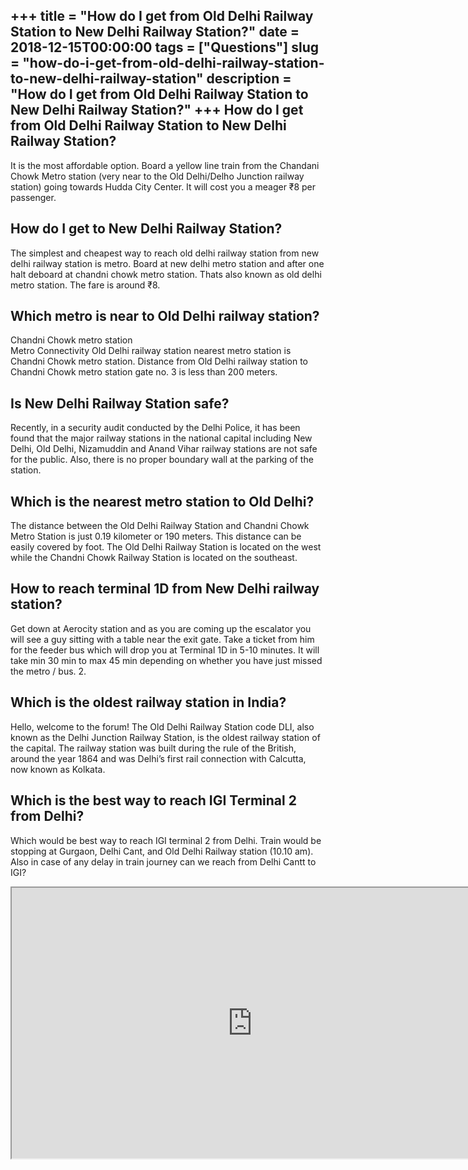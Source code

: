 +++
title = "How do I get from Old Delhi Railway Station to New Delhi Railway Station?"
date = 2018-12-15T00:00:00
tags = ["Questions"]
slug = "how-do-i-get-from-old-delhi-railway-station-to-new-delhi-railway-station"
description = "How do I get from Old Delhi Railway Station to New Delhi Railway Station?"
+++
How do I get from Old Delhi Railway Station to New Delhi Railway Station?
-------------------------------------------------------------------------

It is the most affordable option. Board a yellow line train from the Chandani Chowk Metro station (very near to the Old Delhi/Delho Junction railway station) going towards Hudda City Center. It will cost you a meager ₹8 per passenger.

How do I get to New Delhi Railway Station?
------------------------------------------

The simplest and cheapest way to reach old delhi railway station from new delhi railway station is metro. Board at new delhi metro station and after one halt deboard at chandni chowk metro station. Thats also known as old delhi metro station. The fare is around ₹8.

Which metro is near to Old Delhi railway station?
-------------------------------------------------

Chandni Chowk metro station  
Metro Connectivity Old Delhi railway station nearest metro station is Chandni Chowk metro station. Distance from Old Delhi railway station to Chandni Chowk metro station gate no. 3 is less than 200 meters.

Is New Delhi Railway Station safe?
----------------------------------

Recently, in a security audit conducted by the Delhi Police, it has been found that the major railway stations in the national capital including New Delhi, Old Delhi, Nizamuddin and Anand Vihar railway stations are not safe for the public. Also, there is no proper boundary wall at the parking of the station.

Which is the nearest metro station to Old Delhi?
------------------------------------------------

The distance between the Old Delhi Railway Station and Chandni Chowk Metro Station is just 0.19 kilometer or 190 meters. This distance can be easily covered by foot. The Old Delhi Railway Station is located on the west while the Chandni Chowk Railway Station is located on the southeast.

How to reach terminal 1D from New Delhi railway station?
--------------------------------------------------------

Get down at Aerocity station and as you are coming up the escalator you will see a guy sitting with a table near the exit gate. Take a ticket from him for the feeder bus which will drop you at Terminal 1D in 5-10 minutes. It will take min 30 min to max 45 min depending on whether you have just missed the metro / bus. 2.

Which is the oldest railway station in India?
---------------------------------------------

Hello, welcome to the forum! The Old Delhi Railway Station code DLI, also known as the Delhi Junction Railway Station, is the oldest railway station of the capital. The railway station was built during the rule of the British, around the year 1864 and was Delhi’s first rail connection with Calcutta, now known as Kolkata.

Which is the best way to reach IGI Terminal 2 from Delhi?
---------------------------------------------------------

Which would be best way to reach IGI terminal 2 from Delhi. Train would be stopping at Gurgaon, Delhi Cant, and Old Delhi Railway station (10.10 am). Also in case of any delay in train journey can we reach from Delhi Cantt to IGI?

<iframe allow="accelerometer; autoplay; clipboard-write; encrypted-media; gyroscope; picture-in-picture" allowfullscreen="" class="__youtube_prefs__  epyt-is-override  no-lazyload" data-no-lazy="1" data-origheight="433" data-origwidth="770" data-skipgform_ajax_framebjll="" height="433" id="_ytid_81813" loading="lazy" src="https://www.youtube.com/embed/eYWqGyM2nh8?enablejsapi=1&autoplay=0&cc_load_policy=0&cc_lang_pref=&iv_load_policy=1&loop=0&modestbranding=0&rel=1&fs=1&playsinline=0&autohide=2&theme=dark&color=red&controls=1&" title="YouTube player" width="770"></iframe>